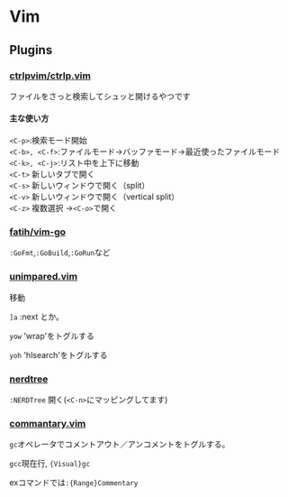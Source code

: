 
# Vim

## Plugins

### [ctrlpvim/ctrlp.vim](https://github.com/ctrlpvim/ctrlp.vim)

ファイルをさっと検索してシュッと開けるやつです

#### 主な使い方

`<C-p>`:検索モード開始  
`<C-b>, <C-f>`:ファイルモード→バッファモード→最近使ったファイルモード  
`<C-k>, <C-j>`:リスト中を上下に移動  
`<C-t>` 新しいタブで開く  
`<C-s>` 新しいウィンドウで開く（split）  
`<C-v>` 新しいウィンドウで開く（vertical split）  
`<C-z>` 複数選択 →`<C-o>`で開く

### [fatih/vim-go](https://github.com/fatih/vim-go)

`:GoFmt`,`:GoBuild`,`:GoRun`など

### [unimpared.vim](https://github.com/tpope/vim-unimpaired)

移動

`]a` :next とか。

`yow` 'wrap'をトグルする

`yoh` 'hlsearch'をトグルする

### [nerdtree](https://github.com/scrooloose/nerdtree)

`:NERDTree` 開く(`<C-n>`にマッピングしてます)

### [commantary.vim](https://github.com/tpope/vim-commentary)

`gc`オペレータでコメントアウト／アンコメントをトグルする。

`gcc`現在行, `{Visual}gc`

exコマンドでは`:{Range}Commentary`

